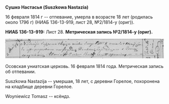 **Сушко Настасья (Suszkowa Nastazia)**

16 февраля 1814 г -- отпевание, умерла в возрасте 18 лет (родилась около
1796 г) (НИАБ 136-13-919, лист 28, №2/1814-у (ориг)).

**НИАБ 136-13-919:** Лист 28. **Метрическая запись №2/1814-у (ориг).**

![](./media/1a47a4fe5b91c4d3a264892f7edaec90b34d0d61.png)

Осовская униатская церковь. 16 февраля 1814 года. Метрическая запись об
отпевании.

Suszkowa Nastazija -- умершая, 18 лет, с деревни Горелое, похоронена на
кладбище деревни Горелое.

Woyniewicz Tomasz -- ксёндз.
